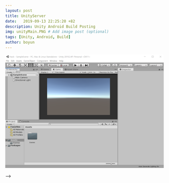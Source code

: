 ```yaml
---
layout: post
title: UnityServer
date:   2019-09-13 22:25:20 +82
description: Unity Android Build Posting
img: unityMain.PNG # Add image post (optional)
tags: [Unity, Android, Build]
author: boyun
---
```



![japan-1.jpg](/assets/img/unityMain.PNG)

<!-- {% highlight c %}
printf("Hello Japan!");
{% endhighlight %} --> -->

<!-- {% highlight c %} -->
<!-- {% endhighlight %} -->
